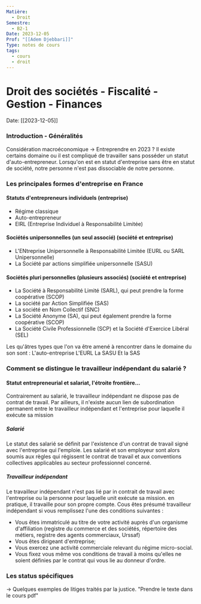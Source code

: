 ```yaml
---
Matière:
  - Droit
Semestre:
  - B2-1
Date: 2023-12-05
Prof: "[[Adem Djebbari]]"
Type: notes de cours
tags:
  - cours
  - droit
---
```

# Droit des sociétés - Fiscalité - Gestion - Finances
Date: [[2023-12-05]] 

### Introduction - Généralités 
Considération macroéconomique
→ Entreprendre en 2023 ? 
Il existe certains domaine ou il est compliqué de travailler sans posséder un statut d'auto-entrepreneur. 
Lorsqu'on est en statut d'entreprise sans être en statut de société, notre personne n'est pas dissociable de notre personne. 
### Les principales formes d'entreprise en France
#### Statuts d'entrepreneurs individuels (entreprise)
- Régime classique
- Auto-entrepreneur 
- EIRL (Entreprise Individuel à Responsabilité Limitée)
#### Sociétés unipersonnelles (un seul associé) (société et entreprise)
- L'ENtreprise Unipersonnelle à Responsabilité Limitée (EURL ou SARL Unipersonnelle)
- La Société par actions simplifiée unipersonnelle (SASU)
#### Sociétés pluri personnelles (plusieurs associés) (société et entreprise)
- La Société à Responsabilité Limité (SARL), qui peut prendre la forme coopérative (SCOP)
- La société par Action Simplifiée (SAS)
- La société en Nom Collectif (SNC)
- La Société Anonyme (SA), qui peut également prendre la forme coopérative (SCOP)
- La Société Civile Professionnelle (SCP) et la Société d'Exercice Libéral (SEL)

Les qu'âtres types que l'on va être amené à rencontrer dans le domaine du son sont : 
L'auto-entreprise 
L'EURL
La SASU
Et la SAS 
### Comment se distingue le travailleur indépendant du salarié ?
#### Statut entrepreneurial et salariat, l'étroite frontière…
Contrairement au salarié, le travailleur indépendant ne dispose pas de contrat de travail. Par ailleurs, il n'existe aucun lien de subordination permanent entre le travailleur indépendant et l'entreprise pour laquelle il exécute sa mission
##### Salarié
Le statut des salarié se définit par l'existence d'un contrat de travail signé avec l'entreprise qui l'emploie. Les salarié et son employeur sont alors soumis aux règles qui régissent le contrat de travail et aux conventions collectives applicables au secteur professionnel concerné. 
##### Travailleur indépendant 
Le travailleur indépendant n'est pas lié par in contrait de travail avec l'entreprise ou la personne pour laquelle unit exécute sa mission. en pratique, il travaille pour son propre compte.
Cous êtes présumé travailleur indépendant si vous remplissez l'une des conditions suivantes : 
- Vous êtes immatriculé au titre de votre activité auprès d'un organisme d'affiliation (registre du commerce et des sociétés, répertoire des métiers, registre des agents commerciaux, Urssaf)
- Vous êtes dirigeant d'entreprise;
- Vous exercez une activité commerciale relevant du régime micro-social. 
- Vous fixez vous même vos conditions de travail à moins qu'elles ne soient définies par le contrat qui vous lie au donneur d'ordre. 
### Les status spécifiques
→ Quelques exemples de litiges traités par la justice. 
"Prendre le texte dans le cours pdf"

